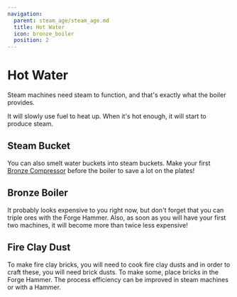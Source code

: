 ```yaml
---
navigation:
  parent: steam_age/steam_age.md
  title: Hot Water
  icon: bronze_boiler
  position: 2
---
```


# Hot Water

Steam machines need steam to function, and that's exactly what the boiler provides.

It will slowly use fuel to heat up. When it's hot enough, it will start to produce steam.

## Steam Bucket

<Recipe id="modern_industrialization:vanilla_recipes/steam_bucket" />

You can also smelt water buckets into steam buckets. Make your first [Bronze Compressor](steam_machines.md) before the boiler to save a lot on the plates!

## Bronze Boiler

<Recipe id="modern_industrialization:steam_age/bronze/boiler_asbl" />

It probably looks expensive to you right now, but don't forget that you can triple ores with the Forge Hammer. Also, as soon as you will have your first two machines, it will become more than twice less expensive!

## Fire Clay Dust

<Recipe id="modern_industrialization:materials/fire_clay_dust" />

To make fire clay bricks, you will need to cook fire clay dusts and in order to craft these, you will need brick dusts. To make some, place bricks in the Forge Hammer. The process efficiency can be improved in steam machines or with a Hammer.
